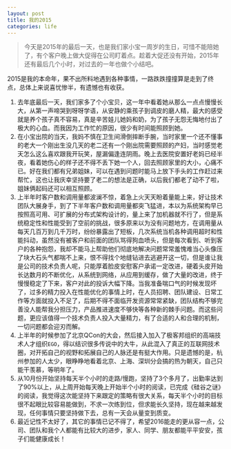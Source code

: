 ```yaml
---
layout: post
title: 我的2015
categories: life
---
```


> 今天是2015年的最后一天，也是我们家小宝一周岁的生日，可惜不能陪她了，有个客户晚上做大促得在公司盯着点。趁着大促还没有开始，2015年还有最后几个小时，对过去的一年也做个小结吧。

2015是我的本命年，果不出所料地遇到各种事情，一路跌跌撞撞算是走到了终点，总体上来说喜忧惨半，有遗憾也有收获。

1. 去年底最后一天，我们家多了个小宝贝，这一年中看着她从那么一点点慢慢长大，从第一声啼哭到呀呀学语，从安静的乘孩子到调皮的磨人精，最大的感受就是养个孩子真不容易，真是辛苦娃儿她妈和奶，为了孩子无怨无悔地付出了极大的心血。而我因为工作忙的原因，很少有时间能照顾到她。
2. 在小宝出院的当天，我妈不慎在卫生间滑倒摔断手腕，当时家里一个还不懂事的老大一个刚出生没几天的老二还有一个刚出院需要照顾的产妇，当时感觉老天怎么这么喜欢跟我开玩笑，屋漏偏逢连阴雨。晚上去医院安置好老妈已经半夜，看着她伤心的样子还不得不丢下她一个人，回去照顾家里的大小，心痛不已。好在我们都有兄弟姐妹，可以在遇到问题时能马上放下手头的工作赶过来帮忙，这也让我庆幸坚持要了老二的想法是正确，以后我们都老了动不了啦，姐妹俩起码还可以相互照顾。
3. 上半年时客户数和调用量都波澜不惊，着急上火天天盼着量能上来，好让技术团队大展身手，到了下半年客户数和调用量都突飞猛进，本以为系统架构早已按照高可用、可扩展的分布式架构设计的，量上来了加机器就不行了，但是系统稳定性和性能受到了空前的挑战，很多原来以为没有问题地方，在调用量从每天几百万到几千万时，纷纷暴露出了短板，几次系统当机各种调用超时和性能抖动，虽然没有被客户和前面的团队骂得狗血喷头，但是每次看到、听到客户的各种抱怨，我却不能马上帮助他们彻底地解决问题常常羞愧难当心头像压了块大石头气都喘不上来，恨不得找个地缝钻进去逃避开这一切，但是谁让我是公司的技术负责人呢，只能厚着脸皮安慰客户承诺一定改进，硬着头皮开始长达数月的不断优化，从系统到网络，从应用到缓存，做了大量的改进，终于慢慢稳定了下来，客户对此的投诉大幅下降。当我准备喘口气的时候发现坏了，过多的精力投入在性能优化的事情上时，在人员招聘、团队建设、日常工作等方面就投入不足了，后期不得不面临开发资源常常紧缺，团队结构不够完善没人能帮我分担压力，产品推进速度不够快等各种新的棘手问题。而这些问题，更应该值得一个技术负责人投入大量精力，有了合适的人和合理的机制，一切问题都会迎刃而解。
4. 上半年的时候参加了北京QCon的大会，然后接入加入了极客邦组织的高端技术人才组织`EGO`，得以结识很多传说中的大牛，从此混入了真正的互联网技术圈，对开拓自己的视野和拓展自己的人脉还是有挺大作用。只是遗憾的是，杭州参加的人太少，眼睁睁地看着北京、上海、深圳分会搞的热为朝天，自己只能干羡慕，等明年了。
5. 从10月份开始坚持每天半个小时的走路/慢跑，坚持了3个多月了，出勤率达到了90%以上，从上周开始每天晚上开始半个小时的阅读，已完成《硅谷之谜》的阅读，我觉得这次能坚持下来跟定的策略有很大关系，每天半个小时的目标很不起眼比较容易能做到，不求一次练到位，但求能长久坚持，现在越来越发现，任何事情只要坚持做下去，总有一天会从量变到质变。
6. 最近记性不太好了，其它的事情已记不得了，希望2016能走的更从容一点，公司、团队和我个人都能有比较大的进步，家人、同学、朋友都能平平安安，孩子们能健康成长！